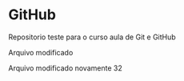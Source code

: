 # GitHub

Repositorio teste para o curso aula de Git e GitHub 

Arquivo modificado

Arquivo modificado novamente 32
